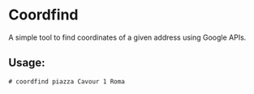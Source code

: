# Coordfind

A simple tool to find coordinates of a given address using Google APIs.

## Usage:

`# coordfind piazza Cavour 1 Roma`

